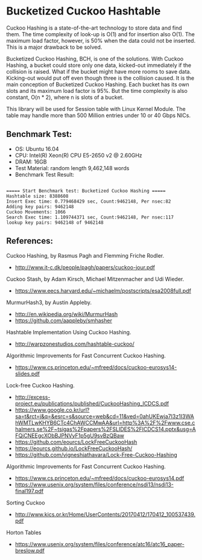 **Bucketized Cuckoo Hashtable**
=====================

Cuckoo Hashing is a state-of-the-art technology to store data and find them. The time complexity of look-up is O(1) and for insertion also O(1). The maximum load factor, however, is 50% when the data could not be inserted. This is a major drawback to be solved.

Bucketized Cuckoo Hashing, BCH, is one of the solutions. With Cuckoo Hashing, a bucket could store only one data, kicked-out immediately if the collision is raised. What if the bucket might have more rooms to save data. Kicking-out would put off even though three is the collision caused. It is the main conception of Bucketized Cuckoo Hashing. Each bucket has its own slots and its maximum load factor is 95%. But the time complexity is also constant, O(n * 2), where n is slots of a bucket.

This library will be used for Session table with Linux Kernel Module. The table may handle more than 500 Million entries under 10 or 40 Gbps NICs. 

## Benchmark Test:

* OS: Ubuntu 16.04
* CPU: Intel(R) Xeon(R) CPU E5-2650 v2 @ 2.60GHz
* DRAM: 16GB
* Test Material: random length 9,462,148 words
* Benchmark Test Result:
<pre><code>
===== Start Benchmark test: Bucketized Cuckoo Hashing ===== 
Hashtable size: 8388608
Insert Exec time: 0.779468429 sec, Count:9462148, Per nsec:82 
Adding key pairs: 9462148 
Cuckoo Movements: 1066 
Search Exec time: 1.109744371 sec, Count:9462148, Per nsec:117 
lookup key pairs: 9462148 of 9462148 
</code></pre>

## References: 

Cuckoo Hashing, by Rasmus Pagh and Flemming Friche Rodler. 
- http://www.it-c.dk/people/pagh/papers/cuckoo-jour.pdf

Cuckoo Stash, by Adam Kirsch, Michael Mitzenmacher and Udi Wieder. 
- https://www.eecs.harvard.edu/~michaelm/postscripts/esa2008full.pdf

MurmurHash3, by Austin Appleby. 
- http://en.wikipedia.org/wiki/MurmurHash
- https://github.com/aappleby/smhasher

Hashtable Implementation Using Cuckoo Hashing. 
- http://warpzonestudios.com/hashtable-cuckoo/

Algorithmic Improvements for Fast Concurrent Cuckoo Hashing.
- https://www.cs.princeton.edu/~mfreed/docs/cuckoo-eurosys14-slides.pdf

Lock-free Cuckoo Hashing.
- http://excess-project.eu/publications/published/CuckooHashing_ICDCS.pdf
- https://www.google.co.kr/url?sa=t&rct=j&q=&esrc=s&source=web&cd=11&ved=0ahUKEwja7I3z1I3WAhWMTLwKHYB6CTc4ChAWCCMwAA&url=http%3A%2F%2Fwww.cse.chalmers.se%2F~tsigas%2Fpapers%2FSLIDES%2FICDCS14.pptx&usg=AFQjCNEEgcXObBJPNVyF1p5gU9svBzQBaw
- https://github.com/eourcs/LockFreeCuckooHash
- https://eourcs.github.io/LockFreeCuckooHash/
- https://github.com/vigneshjathavara/Lock-Free-Cuckoo-Hashing

Algorithmic Improvements for Fast Concurrent Cuckoo Hashing.
- https://www.cs.princeton.edu/~mfreed/docs/cuckoo-eurosys14.pdf
- https://www.usenix.org/system/files/conference/nsdi13/nsdi13-final197.pdf

Sorting Cuckoo
- http://www.kics.or.kr/Home/UserContents/20170412/170412_100537439.pdf

Horton Tables
- https://www.usenix.org/system/files/conference/atc16/atc16_paper-breslow.pdf
